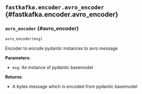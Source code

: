 ## `fastkafka.encoder.avro_encoder` {#fastkafka.encoder.avro_encoder}

### `avro_encoder` {#avro_encoder}

```py
avro_encoder(msg)
```

Encoder to encode pydantic instances to avro message

**Parameters**:
- `msg`: An instance of pydantic basemodel

**Returns**:
- A bytes message which is encoded from pydantic basemodel

